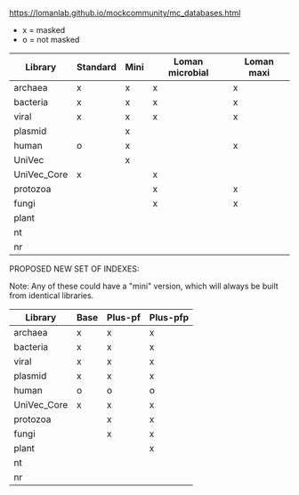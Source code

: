 https://lomanlab.github.io/mockcommunity/mc_databases.html

* x = masked
* o = not masked

Library       | Standard | Mini | Loman microbial | Loman maxi
------------- | -------- | ---- | --------------- | ----------
archaea       |   x      | x    | x               | x
bacteria      |   x      | x    | x               | x
viral         |   x      | x    | x               | x
plasmid       |          | x    |                 |  
human         |   o      | x    |                 | x
UniVec        |          | x    |                 | 
UniVec_Core   |   x      |      | x               |
protozoa      |          |      | x               | x
fungi         |          |      | x               | x
plant         |          |      |                 | 
nt            |          |      |                 |
nr            |          |      |                 |



PROPOSED NEW SET OF INDEXES:

Note: Any of these could have a "mini" version, which will
always be built from identical libraries.

Library     | Base      | Plus-pf  | Plus-pfp
----------- | --------- | -------- | ----------
archaea     |   x       | x        | x
bacteria    |   x       | x        | x
viral       |   x       | x        | x
plasmid     |   x       | x        | x
human       |   o       | o        | o
UniVec_Core |   x       | x        | x
protozoa    |           | x        | x
fungi       |           | x        | x
plant       |           |          | x
nt          |           |          |
nr          |           |          |
